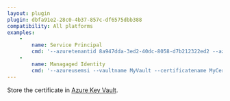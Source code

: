 ```yaml
---
layout: plugin
plugin: dbfa91e2-28c0-4b37-857c-df6575dbb388
compatibility: All platforms
examples:
    - 
        name: Service Principal
        cmd: '‑‑azuretenantid 8a947dda-3ed2-40dc-8058-d7b212322ed2 ‑‑azureclientid e02a0517-412e-4e0a-996b-2693458a9232 ‑‑azuresecret ***** ‑‑vaultname MyVault ‑‑certificatename MyCertificate'
    -
        name: Managaged Identity
        cmd: '‑‑azureusemsi ‑‑vaultname MyVault ‑‑certificatename MyCertificate'
---
```

Store the certificate in [Azure Key Vault](https://azure.microsoft.com/en-us/services/key-vault/).